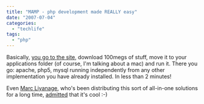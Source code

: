 ```yaml
---
title: "MAMP - php development made REALLY easy"
date: "2007-07-04"
categories: 
  - "techlife"
tags: 
  - "php"
---
```


Basically, [you go to the site](http://www.mamp.info/en/index.php), download 100megs of stuff, move it to your applications folder (of course, I'm talking about a mac) and run it. There you go: apache, php5, mysql running independently from any other implementation you have already installed. In less than 2 minutes!

Even [Marc Liyanage](http://www.entropy.ch/home/welcome.php), who's been distributing this sort of all-in-one solutions for a long time, [admitted](http://www.entropy.ch/phpbb2/viewtopic.php?t=2506) that it's cool :-)
